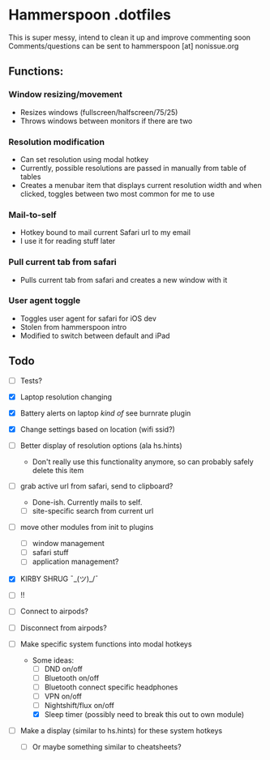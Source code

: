 # Hammerspoon .dotfiles

This is super messy, intend to clean it up and improve commenting soon
Comments/questions can be sent to hammerspoon [at] nonissue.org

## Functions:

### Window resizing/movement
* Resizes windows (fullscreen/halfscreen/75/25)
* Throws windows between monitors if there are two

### Resolution modification
* Can set resolution using modal hotkey
* Currently, possible resolutions are passed in manually from table of tables
* Creates a menubar item that displays current resolution width and when clicked, toggles between two most common for me to use

### Mail-to-self
* Hotkey bound to mail current Safari url to my email
* I use it for reading stuff later

### Pull current tab from safari
* Pulls current tab from safari and creates a new window with it

### User agent toggle
* Toggles user agent for safari for iOS dev
* Stolen from hammerspoon intro
* Modified to switch between default and iPad

## Todo
* [ ] Tests?
* [x] Laptop resolution changing
* [x] Battery alerts on laptop *kind* *of* see burnrate plugin
* [x] Change settings based on location (wifi ssid?)
* [ ] Better display of resolution options (ala hs.hints)
  * Don't really use this functionality anymore, so can probably
    safely delete this item
* [ ] grab active url from safari, send to clipboard?
  * Done-ish. Currently mails to self.
  * [ ] site-specific search from current url
* [ ] move other modules from init to plugins
  * [ ] window management
  * [ ] safari stuff
  * [ ] application management?
* [x] KIRBY SHRUG ¯\_(ツ)_/¯
* [ ] !!
* [ ] Connect to airpods?
* [ ] Disconnect from airpods?

* [ ] Make specific system functions into modal hotkeys
  * Some ideas:
    * [ ] DND on/off
    * [ ] Bluetooth on/off
    * [ ] Bluetooth connect specific headphones
    * [ ] VPN on/off
    * [ ] Nightshift/flux on/off
    * [x] Sleep timer (possibly need to break this out to own module)
* [ ] Make a display (similar to hs.hints) for these system hotkeys
  * [ ] Or maybe something similar to cheatsheets?

